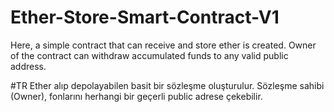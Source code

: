 # Ether-Store-Smart-Contract-V1
Here, a simple contract that can receive and store ether is created. Owner of the contract can withdraw accumulated funds to any valid public address.

#TR
 Ether alıp depolayabilen basit bir sözleşme oluşturulur. Sözleşme sahibi (Owner), fonlarını herhangi bir geçerli public adrese çekebilir.

